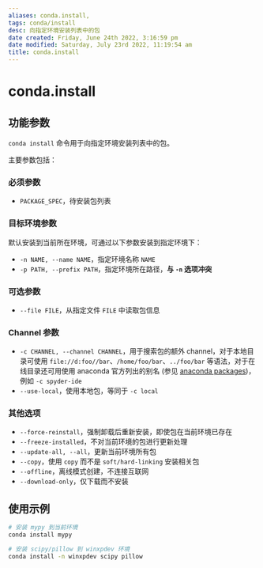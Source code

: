 ```yaml
---
aliases: conda.install,
tags: conda/install
desc: 向指定环境安装列表中的包
date created: Friday, June 24th 2022, 3:16:59 pm
date modified: Saturday, July 23rd 2022, 11:19:54 am
title: conda.install
---
```


# conda.install

## 功能参数

`conda install` 命令用于向指定环境安装列表中的包。

主要参数包括：

### 必须参数

- `PACKAGE_SPEC`，待安装包列表

### 目标环境参数

默认安装到当前所在环境，可通过以下参数安装到指定环境下：

- `-n NAME, --name NAME`，指定环境名称 `NAME`
- `-p PATH, --prefix PATH`，指定环境所在路径，**与 `-n` 选项冲突**

### 可选参数

- `--file FILE`，从指定文件 `FILE` 中读取包信息

### Channel 参数

- `-c CHANNEL, --channel CHANNEL`，用于搜索包的额外 channel，对于本地目录可使用 `file://d:foo//bar`、`/home/foo/bar`、`../foo/bar` 等语法，对于在线目录还可用使用 anaconda 官方列出的别名 (参见 [anaconda packages](https://anaconda.org/anaconda/repo))，例如 `-c spyder-ide`
- `--use-local`，使用本地包，等同于 `-c local`

### 其他选项

- `--force-reinstall`，强制卸载后重新安装，即使包在当前环境已存在
- `--freeze-installed`，不对当前环境的包进行更新处理
- `--update-all, --all`，更新当前环境所有包
- `--copy`，使用 `copy` 而不是 `soft/hard-linking` 安装相关包
- `--offline`，离线模式创建，不连接互联网
- `--download-only`，仅下载而不安装

## 使用示例

```bash
# 安装 mypy 到当前环境
conda install mypy

# 安装 scipy/pillow 到 winxpdev 环境
conda install -n winxpdev scipy pillow
```
